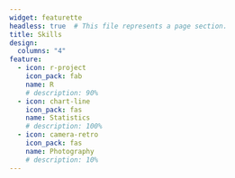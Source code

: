 ```yaml
---
widget: featurette
headless: true  # This file represents a page section.
title: Skills
design:
  columns: "4"
feature:
  - icon: r-project
    icon_pack: fab
    name: R
    # description: 90%
  - icon: chart-line
    icon_pack: fas
    name: Statistics
    # description: 100%
  - icon: camera-retro
    icon_pack: fas
    name: Photography
    # description: 10%
---   
```


